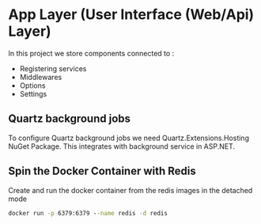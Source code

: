 ﻿# App Layer (User Interface (Web/Api) Layer)

In this project we store components connected to :

- Registering services
- Middlewares
- Options
- Settings

## Quartz background jobs

To configure Quartz background jobs we need Quartz.Extensions.Hosting NuGet Package. This integrates with background service in ASP.NET.

## Spin the Docker Container with Redis

Create and run the docker container from the redis images in the detached mode

```cmd
docker run -p 6379:6379 --name redis -d redis
```
